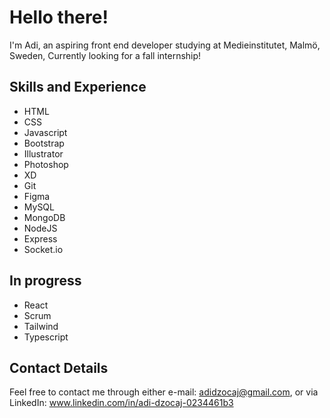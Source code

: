 # Hello there!

I'm Adi, an aspiring front end developer studying at Medieinstitutet, Malmö, Sweden, Currently looking for a fall internship!

## Skills and Experience
+ HTML
+ CSS
+ Javascript
+ Bootstrap
+ Illustrator
+ Photoshop
+ XD
+ Git
+ Figma
+ MySQL
+ MongoDB
+ NodeJS
+ Express
+ Socket.io

## In progress
+ React
+ Scrum
+ Tailwind
+ Typescript

## Contact Details
Feel free to contact me through either e-mail: adidzocaj@gmail.com, or via LinkedIn: www.linkedin.com/in/adi-dzocaj-0234461b3
